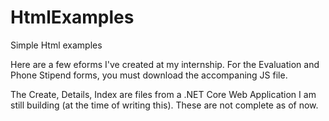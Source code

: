 # HtmlExamples
Simple Html examples

Here are a few eforms I've created at my internship. For the Evaluation and Phone Stipend forms, you must download the accompaning JS file.

The Create, Details, Index are files from a .NET Core Web Application I am still building (at the time of writing this). These are not complete as of now.
